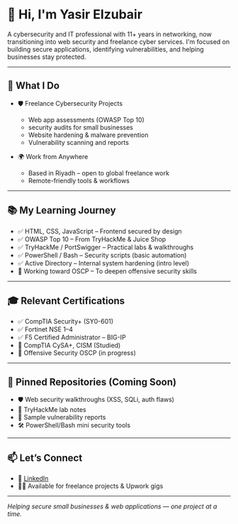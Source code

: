 
# 👋 Hi, I'm Yasir Elzubair

A cybersecurity and IT professional with 11+ years in networking, now transitioning into web security and freelance cyber services. I'm focused on building secure applications, identifying vulnerabilities, and helping businesses stay protected.

---

## 🔐 What I Do

- 🛡️ Freelance Cybersecurity Projects
  - Web app assessments (OWASP Top 10)
  - security audits for small businesses
  - Website hardening & malware prevention
  - Vulnerability scanning and reports

- 🌍 Work from Anywhere
  - Based in Riyadh – open to global freelance work
  - Remote-friendly tools & workflows

---

## 📚 My Learning Journey

- ✅ HTML, CSS, JavaScript – Frontend secured by design  
- ✅ OWASP Top 10 – From TryHackMe & Juice Shop  
- ✅ TryHackMe / PortSwigger – Practical labs & walkthroughs  
- ✅ PowerShell / Bash – Security scripts (basic automation)  
- ✅ Active Directory – Internal system hardening (intro level)  
- 🧠 Working toward OSCP – To deepen offensive security skills  

---

## 🎓 Relevant Certifications

- ✅ CompTIA Security+ (SY0-601)  
- ✅ Fortinet NSE 1–4  
- ✅ F5 Certified Administrator – BIG-IP  
- 🔄 CompTIA CySA+, CISM (Studied)
- 🔄 Offensive Security OSCP (in progress)  

---

## 📂 Pinned Repositories (Coming Soon)

- 🛡️ Web security walkthroughs (XSS, SQLi, auth flaws)  
- 🧪 TryHackMe lab notes  
- 📝 Sample vulnerability reports  
- 🛠️ PowerShell/Bash mini security tools  

---

## 📫 Let’s Connect

- 🔗 [LinkedIn](https://www.linkedin.com/in/yasir-elzubair-476b2289)  
- 🧑‍💻 Available for freelance projects & Upwork gigs  

---

*Helping secure small businesses & web applications — one project at a time.*
